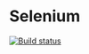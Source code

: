 # Selenium
[![Build status](https://ci.appveyor.com/api/projects/status/vij16voubovutyf9?svg=true)](https://ci.appveyor.com/project/Merkulov-Vladimir/selenium-188p5)
